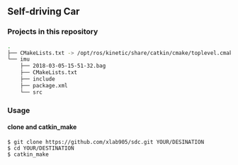 ## Self-driving Car

### Projects in this repository
```bash
.
├── CMakeLists.txt -> /opt/ros/kinetic/share/catkin/cmake/toplevel.cmake
└── imu
    ├── 2018-03-05-15-51-32.bag
    ├── CMakeLists.txt
    ├── include
    ├── package.xml
    └── src
```

### Usage
#### clone and catkin_make
```
$ git clone https://github.com/xlab905/sdc.git YOUR/DESINATION
$ cd YOUR/DESTINATION
$ catkin_make
```
